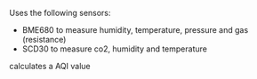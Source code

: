 Uses the following sensors:

* BME680 to measure humidity, temperature, pressure and gas (resistance)
* SCD30 to measure co2, humidity and temperature

calculates a AQI value
